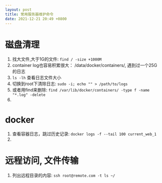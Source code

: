 ```yaml
---
layout: post
title: 常用服务器维护命令
date: 2021-12-21 20:49 +0800
---
```


# 磁盘清理
1. 找大文件,大于1G的文件: `find / -size +1000M`
2. container log也容易积累很大： /data/docker/containers/, 遇到过一个25G的日志
 1. `ls -lh` 查看日志文件大小
 2. 切换到root下清除日志: `sudo -i; echo "" > /path/to/logs`
 3. 或者用find来删除: `find /var/lib/docker/containers/ -type f -name "*.log" -delete`
3.

# docker
1. 查看容器日志，跳过历史记录: `docker logs -f --tail 100 current_web_1`
2.
# 远程访问, 文件传输
1. 列出远程目录的内容: `ssh root@remote.com -t ls ~/`
